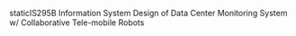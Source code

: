 staticIS295B
Information System Design of Data Center Monitoring System w/ Collaborative Tele-mobile Robots

